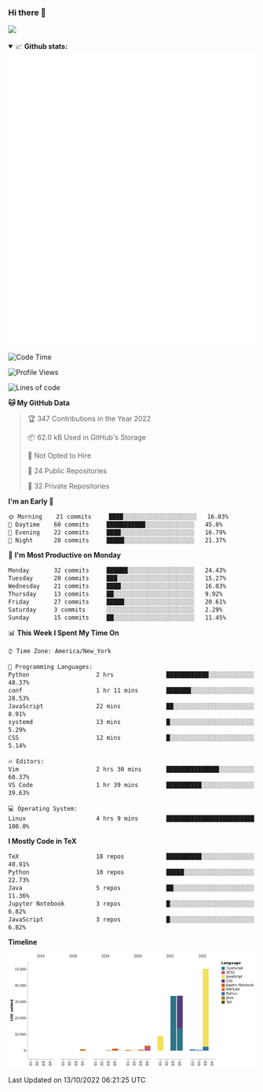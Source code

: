 ### Hi there 👋
 <!--<a href=""><img src="https://img.shields.io/badge/gmail-%23D14836.svg?&style=for-the-badge&logo=gmail&logoColor=white"/></a>-->
 <a href="https://twitter.com/shahanM"><img src="https://img.shields.io/badge/twitter-%231DA1F2.svg?&style=for-the-badge&logo=twitter&logoColor=white"/></a>
 <!--<a href=""><img src="https://img.shields.io/badge/linkedin-%230077B5.svg?&style=for-the-badge&logo=linkedin&logoColor=white"/></a>-->
<details open>
  <summary>📈 <b>Github stats:</b></summary>
  <img src="https://raw.githubusercontent.com/ShahanM/stats-github/master/generated/overview.svg#gh-dark-mode-only" />
  <!--![](https://raw.githubusercontent.com/username/github-stats/master/generated/overview.svg#gh-light-mode-only)-->
  <img src="https://raw.githubusercontent.com/ShahanM/stats-github/master/generated/languages.svg#gh-dark-mode-only" />
  <!--![](https://raw.githubusercontent.com/username/github-stats/master/generated/languages.svg#gh-light-mode-only)-->
  <!--<img src="https://raw.githubusercontent.com/ShahanM/github-stats/master/generated/overview.svg"/>-->
  <!--<img src="https://raw.githubusercontent.com/ShahanM/github-stats/master/generated/languages.svg"/>-->
</details>


<!--
**ShahanM/ShahanM** is a ✨ _special_ ✨ repository because its `README.md` (this file) appears on your GitHub profile.

Here are some ideas to get you started:

- 🔭 I’m currently working on ...
- 🌱 I’m currently learning ...
- 👯 I’m looking to collaborate on ...
- 🤔 I’m looking for help with ...
- 💬 Ask me about ...
- 📫 How to reach me: ...
- 😄 Pronouns: ...
- ⚡ Fun fact: ...
-->

<!--START_SECTION:waka-->
![Code Time](http://img.shields.io/badge/Code%20Time-581%20hrs%2043%20mins-blue)

![Profile Views](http://img.shields.io/badge/Profile%20Views-0-blue)

![Lines of code](https://img.shields.io/badge/From%20Hello%20World%20I%27ve%20Written-134%20Thousand%20lines%20of%20code-blue)

**🐱 My GitHub Data** 

> 🏆 347 Contributions in the Year 2022
 > 
> 📦 62.0 kB Used in GitHub's Storage 
 > 
> 🚫 Not Opted to Hire
 > 
> 📜 24 Public Repositories 
 > 
> 🔑 32 Private Repositories  
 > 
**I'm an Early 🐤** 

```text
🌞 Morning    21 commits     ████░░░░░░░░░░░░░░░░░░░░░   16.03% 
🌆 Daytime    60 commits     ███████████░░░░░░░░░░░░░░   45.8% 
🌃 Evening    22 commits     ████░░░░░░░░░░░░░░░░░░░░░   16.79% 
🌙 Night      28 commits     █████░░░░░░░░░░░░░░░░░░░░   21.37%

```
📅 **I'm Most Productive on Monday** 

```text
Monday       32 commits     ██████░░░░░░░░░░░░░░░░░░░   24.43% 
Tuesday      20 commits     ███░░░░░░░░░░░░░░░░░░░░░░   15.27% 
Wednesday    21 commits     ████░░░░░░░░░░░░░░░░░░░░░   16.03% 
Thursday     13 commits     ██░░░░░░░░░░░░░░░░░░░░░░░   9.92% 
Friday       27 commits     █████░░░░░░░░░░░░░░░░░░░░   20.61% 
Saturday     3 commits      ░░░░░░░░░░░░░░░░░░░░░░░░░   2.29% 
Sunday       15 commits     ██░░░░░░░░░░░░░░░░░░░░░░░   11.45%

```


📊 **This Week I Spent My Time On** 

```text
⌚︎ Time Zone: America/New_York

💬 Programming Languages: 
Python                   2 hrs               ████████████░░░░░░░░░░░░░   48.37% 
conf                     1 hr 11 mins        ███████░░░░░░░░░░░░░░░░░░   28.53% 
JavaScript               22 mins             ██░░░░░░░░░░░░░░░░░░░░░░░   8.91% 
systemd                  13 mins             █░░░░░░░░░░░░░░░░░░░░░░░░   5.29% 
CSS                      12 mins             █░░░░░░░░░░░░░░░░░░░░░░░░   5.14%

🔥 Editors: 
Vim                      2 hrs 30 mins       ███████████████░░░░░░░░░░   60.37% 
VS Code                  1 hr 39 mins        ██████████░░░░░░░░░░░░░░░   39.63%

💻 Operating System: 
Linux                    4 hrs 9 mins        █████████████████████████   100.0%

```

**I Mostly Code in TeX** 

```text
TeX                      18 repos            ██████████░░░░░░░░░░░░░░░   40.91% 
Python                   10 repos            █████░░░░░░░░░░░░░░░░░░░░   22.73% 
Java                     5 repos             ██░░░░░░░░░░░░░░░░░░░░░░░   11.36% 
Jupyter Notebook         3 repos             █░░░░░░░░░░░░░░░░░░░░░░░░   6.82% 
JavaScript               3 repos             █░░░░░░░░░░░░░░░░░░░░░░░░   6.82%

```


**Timeline**

![Chart not found](https://raw.githubusercontent.com/ShahanM/ShahanM/main/charts/bar_graph.png) 


 Last Updated on 13/10/2022 06:21:25 UTC
<!--END_SECTION:waka-->
